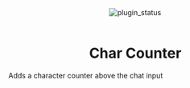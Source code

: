 <!--
  * This file was autogenerated
  * If you want to change anything, do so in the readmes.mjs script
  * https://github.com/nexpid/DettaPlugins/edit/main/scripts/readmes.mjs
-->

<div align="center">
  <img alt="plugin_status" src="https://img.shields.io/badge/plugin_status-unfinished-9399b2?style=for-the-badge&labelColor=1e1e2e" />
</div>
<br/>
<div align="center">
  <h1>Char Counter</h1>
</div>

Adds a character counter above the chat input
